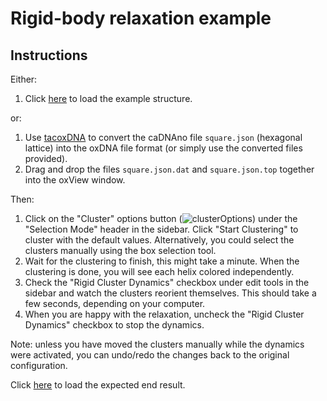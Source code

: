 # Rigid-body relaxation example

## Instructions
Either:
1. Click [here](https://sulcgroup.github.io/oxdna-viewer/?configuration=examples%2Fsquare%2Fsquare.json.oxdna&topology=examples%2Fsquare%2Fsquare.json.top) to load the example structure.

or:
  1. Use [tacoxDNA](http://tacoxdna.sissa.it/cadnano_oxDNA "tacoxDNA") to convert the caDNAno file `square.json` (hexagonal lattice) into the oxDNA file format (or simply use the converted files provided). 
  2. Drag and drop the files `square.json.dat` and `square.json.top` together into the oxView window.

Then:
  1.  Click on the "Cluster" options button (![clusterOptions](https://fonts.gstatic.com/s/i/materialicons/tune/v1/24px.svg)) under the "Selection Mode" header in the sidebar. Click "Start Clustering" to cluster with the default values. Alternatively, you could select the clusters manually using the box selection tool.
  2. Wait for the clustering to finish, this might take a minute. When the clustering is done, you will see each helix colored independently.
  3. Check the "Rigid Cluster Dynamics" checkbox under edit tools in the sidebar and watch the clusters reorient themselves. This should take a few seconds, depending on your computer.
  4. When you are happy with the relaxation, uncheck the  "Rigid Cluster Dynamics" checkbox to stop the dynamics.

Note: unless you have moved the clusters manually while the dynamics were activated, you can undo/redo the changes back to the original configuration.

Click [here](https://sulcgroup.github.io/oxdna-viewer/?configuration=examples%2Fsquare%2Fsquare.json_post_dynamics.oxdna&topology=examples%2Fsquare%2Fsquare.json.top) to load the expected end result.
